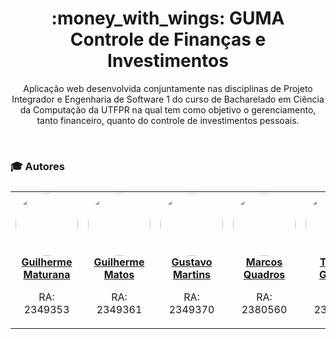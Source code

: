<h1 align="center">:money_with_wings: GUMA <br> Controle de Finanças e Investimentos </h1>

<p align="center">
Aplicação web desenvolvida conjuntamente nas disciplinas de Projeto Integrador e Engenharia de Software 1 do curso de Bacharelado em Ciência da Computação da UTFPR na qual tem como objetivo o gerenciamento, tanto financeiro, quanto do controle de investimentos pessoais.
</p>
<br>


### :mortar_board: Autores

<table style="flex-wrap: wrap; display: flex; align-items: center;  flex-direction: column;" ><tr>

<td align="center"><a href="https://github.com/Fgarm">
 <img style="border-radius: 50%;" src="https://avatars.githubusercontent.com/u/69016293?v=4" width="100px;" alt=""/>
<br />
 <b>Guilherme Maturana</b></a>
 <a href="https://github.com/Fgarm" title="Repositorio Guilherme Maturana"></a>

RA: 2349353</td>


<td align="center"><a href="https://github.com/EdgarVeider">
 <img style="border-radius: 50%;" src="https://avatars.githubusercontent.com/u/87232672?v=4" width="100px;" alt=""/>
<br />
 <b>Guilherme Matos
</b>
 </a> <a href="https://github.com/EdgarVeider" title="Repositorio Guilherme Matos"></a>

RA: 2349361</td>


<td align="center"><a href="https://github.com/GustavoMartinx">
 <img style="border-radius: 50%;" src="https://avatars.githubusercontent.com/u/90780907?v=4" width="100px;" alt=""/>
<br />
 <b>Gustavo Martins</b>
 </a> <a href="https://github.com/GustavoMartinx" title="Repositorio Gustavo"></a>

RA: 2349370</td>

<td align="center"><a href="https://github.com/marcosdquadros">
 <img style="border-radius: 50%;" src="https://avatars.githubusercontent.com/u/98984018?v=4" width="100px;" alt=""/>
<br />
 <b>Marcos Quadros
</b>
 </a> <a href="https://github.com/marcosdquadros" title="Repositorio Marcos Quadros"></a>

RA: 2380560</td>


<td align="center"><a href="https://github.com/thiagogquinto">
 <img style="border-radius: 50%;" src="https://avatars.githubusercontent.com/u/95106865?v=4" width="100px;" alt=""/>
<br />
 <b>Thiago Gariani
</b>
 </a> <a href="https://github.com/thiagogquinto" title="Repositorio Thiago Gariani"></a>

RA: 2388898</td>

</tr></table>
